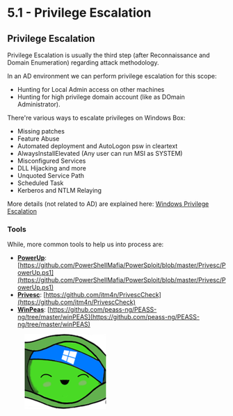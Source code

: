 # 5.1 - Privilege Escalation

## Privilege Escalation

Privilege Escalation is usually the third step (after Reconnaissance and Domain Enumeration) regarding attack methodology.

In an AD environment we can perform privilege escalation for this scope:

* Hunting for Local Admin access on other machines
* Hunting for high privilege domain account (like as DOmain Administrator).

There're various ways to escalate privileges on Windows Box:

* Missing patches
* Feature Abuse
* Automated deployment and AutoLogon psw in cleartext
* AlwaysInstallElevated (Any user can run MSI as SYSTEM)
* Misconfigured Services
* DLL Hijacking and more
* Unquoted Service Path
* Scheduled Task
* Kerberos and NTLM Relaying

More details (not related to AD) are explained here: [Windows Privilege Escalation](https://dev-angelist.gitbook.io/windows-privilege-escalation)

### Tools

While, more common tools to help us into process are:

* [**PowerUp**](https://github.com/PowerShellMafia/PowerSploit/blob/master/Privesc/PowerUp.ps1): [https://github.com/PowerShellMafia/PowerSploit/blob/master/Privesc/PowerUp.ps1](https://github.com/PowerShellMafia/PowerSploit/blob/master/Privesc/PowerUp.ps1)
* [**Privesc**](https://github.com/itm4n/PrivescCheck): [https://github.com/itm4n/PrivescCheck](https://github.com/itm4n/PrivescCheck)
* [**WinPeas**](https://github.com/peass-ng/PEASS-ng/tree/master/winPEAS): [https://github.com/peass-ng/PEASS-ng/tree/master/winPEAS](https://github.com/peass-ng/PEASS-ng/tree/master/winPEAS)

<figure><img src="../../../.gitbook/assets/image.png" alt=""><figcaption></figcaption></figure>

